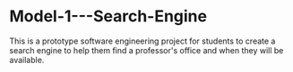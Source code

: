 # Model-1---Search-Engine
This is a prototype software engineering project for students to create a search engine to help them find a professor's office and when they will be available. 
